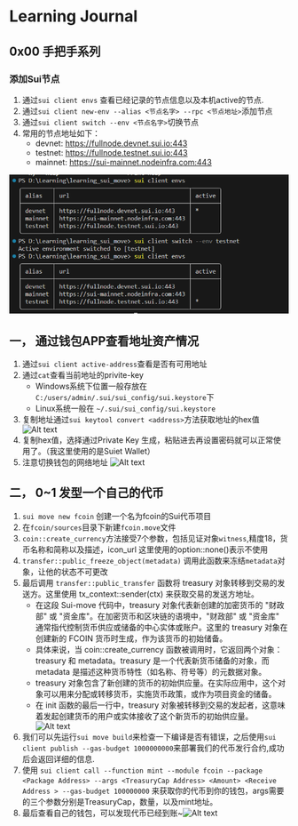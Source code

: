 # Learning Journal

## 0x00 手把手系列
### 添加Sui节点
1. 通过`sui client envs` 查看已经记录的节点信息以及本机active的节点.
2. 通过`sui client new-env --alias <节点名字> --rpc <节点地址>`添加节点
3. 通过`sui client switch --env <节点名字>`切换节点
4. 常用的节点地址如下：
    + devnet: https://fullnode.devnet.sui.io:443
    + testnet: https://fullnode.testnet.sui.io:443
    + mainnet: https://sui-mainnet.nodeinfra.com:443
    
![Alt text](images/journal-0-1.png)

## 一， 通过钱包APP查看地址资产情况
1. 通过`sui client active-address`查看是否有可用地址
2. 通过`cat`查看当前地址的privite-key
    + Windows系统下位置一般存放在`C:/users/admin/.sui/sui_config/sui.keystore`下
    + Linux系统一般在 `~/.sui/sui_config/sui.keystore`
3. 复制地址通过`sui keytool convert <address>`方法获取地址的hex值
![Alt text](images/journal-1-1.png)
4. 复制hex值，选择通过Private Key 生成，粘贴进去再设置密码就可以正常使用了。（我这里使用的是Suiet Wallet）
5. 注意切换钱包的网络地址
![Alt text](images/journal-1-2.png)

## 二， 0~1 发型一个自己的代币
1. `sui move new fcoin` 创建一个名为fcoin的Sui代币项目
2. 在`fcoin/sources`目录下新建`fcoin.move`文件
3. `coin::create_currency`方法接受7个参数，包括见证对象`witness`,精度18，货币名称和简称以及描述，icon_url 这里使用的option::none()表示不使用
4. `transfer::public_freeze_object(metadata)` 调用此函数来冻结`metadata`对象，让他的状态不可更改
5. 最后调用 `transfer::public_transfer` 函数将 treasury 对象转移到交易的发送方。这里使用 tx_context::sender(ctx) 来获取交易的发送方地址。
    + 在这段 Sui-move 代码中，treasury 对象代表新创建的加密货币的 "财政部" 或 "资金库"。在加密货币和区块链的语境中，"财政部" 或 "资金库" 通常指代控制货币供应或储备的中心实体或账户。这里的 treasury 对象在创建新的 FCOIN 货币时生成，作为该货币的初始储备。
    + 具体来说，当 coin::create_currency 函数被调用时，它返回两个对象：treasury 和 metadata。treasury 是一个代表新货币储备的对象，而 metadata 是描述这种货币特性（如名称、符号等）的元数据对象。
    + treasury 对象包含了新创建的货币的初始供应量。在实际应用中，这个对象可以用来分配或转移货币，实施货币政策，或作为项目资金的储备。
    + 在 init 函数的最后一行中，treasury 对象被转移到交易的发起者，这意味着发起创建货币的用户或实体接收了这个新货币的初始供应量。
    ![Alt text](images/journal-2-1.png)
6. 我们可以先运行`sui move build`来检查一下编译是否有错误，之后使用`sui client publish --gas-budget 1000000000`来部署我们的代币发行合约,成功后会返回详细的信息.
7. 使用
`sui client call --function mint --module fcoin --package <Package Address> --args <TreasuryCap Address> <Amount> <Receive Address > --gas-budget 100000000` 来获取你的代币到你的钱包，args需要的三个参数分别是TreasuryCap，数量，以及mint地址。
8. 最后查看自己的钱包，可以发现代币已经到账~![Alt text](images/journal-2-2.png)



